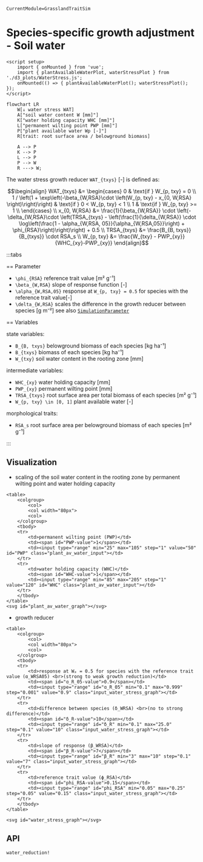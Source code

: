 ```@meta
CurrentModule=GrasslandTraitSim
```

# Species-specific growth adjustment - Soil water

```@raw html
<script setup>
    import { onMounted } from 'vue';
    import { plantAvailableWaterPlot, waterStressPlot } from './d3_plots/WaterStress.js';
    onMounted(() => { plantAvailableWaterPlot(); waterStressPlot(); });
</script>
```

```mermaid
flowchart LR
    W[↓ water stress WAT] 
    A["soil water content W [mm]"]
    K["water holding capacity WHC [mm]"]
    L["permanent wilting point PWP [mm]"]
    P["plant available water Wp [-]"]
    R[trait: root surface area / belowground biomass]

    A --> P
    K --> P
    L --> P
    P --> W
    R ---> W;
```

The water stress growth reducer ``WAT_{txys}`` [-] is defined as:

```math
\begin{align}
    WAT_{txys} &= 
        \begin{cases}
            0 & \text{if } W_{p, txy} = 0 \\
            1 / \left(1 + \exp\left(-\beta_{W,RSA}\cdot \left(W_{p, txy} - x_{0, W,RSA} \right)\right)\right) & \text{if } 0 < W_{p, txy} < 1 \\
            1 & \text{if } W_{p, txy} >= 1 \\
        \end{cases} \\
    x_{0, W,RSA} &= \frac{1}{\beta_{W,RSA}} \cdot \left(-\delta_{W,RSA}\cdot \left(TRSA_{txys} - \left(\frac{1}{\delta_{W,RSA}} \cdot \log\left(\frac{1 - \alpha_{W,RSA, 05}}{\alpha_{W,RSA,05}}\right) + \phi_{RSA}\right)\right)\right) + 0.5  \\
    TRSA_{txys} &= \frac{B_{B, txys}}{B_{txys}} \cdot  RSA_s  \\
    W_{p, txy} &= \frac{W_{txy} - PWP_{xy}}{WHC_{xy}-PWP_{xy}}  
\end{align}
```

:::tabs

== Parameter

- ``\phi_{RSA}`` reference trait value [m² g⁻¹]
- ``\beta_{W,RSA}`` slope of response function [-]
- ``\alpha_{W,RSA,05}`` response at ``W_{p, txy} = 0.5`` for species with the reference trait value[-]
- ``\delta_{W,RSA}`` scales the difference in the growth reducer between species [g m⁻²]
see also [`SimulationParameter`](@ref)

== Variables

state variables:
- ``B_{B, txys}`` belowground biomass of each species [kg ha⁻¹]
- ``B_{txys}`` biomass of each species [kg ha⁻¹]
- ``W_{txy}`` soil water content in the rooting zone [mm]

intermediate variables:
- ``WHC_{xy}`` water holding capacity [mm]
- ``PWP_{xy}`` permanent wilting point [mm]
- ``TRSA_{txys}`` root surface area per total biomass of each species [m² g⁻¹] 
- ``W_{p, txy} \in [0, 1]`` plant available water [-]

morphological traits:
- ``RSA_s`` root surface area per belowground biomass of each species [m² g⁻¹]

:::


## Visualization

- scaling of the soil water content in the rooting zone by permanent wilting point and water holding capacity

```@raw html
<table>
    <colgroup>
        <col>
        <col width="80px">
        <col>
    </colgroup>
    <tbody>
    <tr>
        <td>permanent wilting point (PWP)</td>
        <td><span id="PWP-value">1</span></td>
        <td><input type="range" min="25" max="105" step="1" value="50" id="PWP" class="plant_av_water_input"></td>
    </tr>
    <tr>
        <td>water holding capacity (WHC)</td>
        <td><span id="WHC-value">1</span></td>
        <td><input type="range" min="85" max="205" step="1" value="120" id="WHC" class="plant_av_water_input"></td>
    </tr>
    </tbody>
</table>
<svg id="plant_av_water_graph"></svg>
``` 

- growth reducer

```@raw html
<table>
    <colgroup>
        <col>
        <col width="80px">
        <col>
    </colgroup>
    <tbody>
    <tr>
        <td>response at Wₚ = 0.5 for species with the reference trait value (α_WRSA05) <br>(strong to weak growth reduction)</td>
        <td><span id="ɑ_R_05-value">0.9</span></td>
        <td><input type="range" id="ɑ_R_05" min="0.1" max="0.999" step="0.001" value="0.9" class="input_water_stress_graph"></td>
    </tr>
    <tr>
        <td>difference between species (δ_WRSA) <br>(no to strong difference)</td>
        <td><span id="δ_R-value">10</span></td>
        <td><input type="range" id="δ_R" min="0.1" max="25.0" step="0.1" value="10" class="input_water_stress_graph"></td>
    </tr>
    <tr>
        <td>slope of response (β_WRSA)</td>
        <td><span id="β_R-value">7</span></td>
        <td><input type="range" id="β_R" min="3" max="10" step="0.1" value="7" class="input_water_stress_graph"></td>
    </tr>
    <tr>
        <td>reference trait value (ϕ_RSA)</td>
        <td><span id="phi_RSA-value">0.15</span></td>
        <td><input type="range" id="phi_RSA" min="0.05" max="0.25" step="0.05" value="0.15" class="input_water_stress_graph"></td>
    </tr>
    </tbody>
</table>

<svg id="water_stress_graph"></svg>
```



## API
```@docs
water_reduction!
```